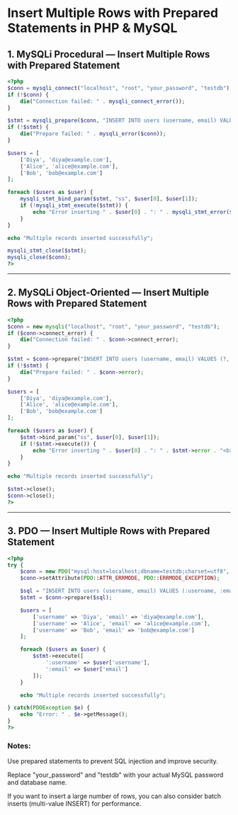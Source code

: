 # Insert Multiple Rows with Prepared Statements in PHP & MySQL

## 1. MySQLi Procedural — Insert Multiple Rows with Prepared Statement

```php
<?php
$conn = mysqli_connect("localhost", "root", "your_password", "testdb");
if (!$conn) {
    die("Connection failed: " . mysqli_connect_error());
}

$stmt = mysqli_prepare($conn, "INSERT INTO users (username, email) VALUES (?, ?)");
if (!$stmt) {
    die("Prepare failed: " . mysqli_error($conn));
}

$users = [
    ['Diya', 'diya@example.com'],
    ['Alice', 'alice@example.com'],
    ['Bob', 'bob@example.com']
];

foreach ($users as $user) {
    mysqli_stmt_bind_param($stmt, "ss", $user[0], $user[1]);
    if (!mysqli_stmt_execute($stmt)) {
        echo "Error inserting " . $user[0] . ": " . mysqli_stmt_error($stmt) . "<br>";
    }
}

echo "Multiple records inserted successfully";

mysqli_stmt_close($stmt);
mysqli_close($conn);
?>
```

---

## 2. MySQLi Object-Oriented — Insert Multiple Rows with Prepared Statement

```php
<?php
$conn = new mysqli("localhost", "root", "your_password", "testdb");
if ($conn->connect_error) {
    die("Connection failed: " . $conn->connect_error);
}

$stmt = $conn->prepare("INSERT INTO users (username, email) VALUES (?, ?)");
if (!$stmt) {
    die("Prepare failed: " . $conn->error);
}

$users = [
    ['Diya', 'diya@example.com'],
    ['Alice', 'alice@example.com'],
    ['Bob', 'bob@example.com']
];

foreach ($users as $user) {
    $stmt->bind_param("ss", $user[0], $user[1]);
    if (!$stmt->execute()) {
        echo "Error inserting " . $user[0] . ": " . $stmt->error . "<br>";
    }
}

echo "Multiple records inserted successfully";

$stmt->close();
$conn->close();
?>
```

---

## 3. PDO — Insert Multiple Rows with Prepared Statement

```php
<?php
try {
    $conn = new PDO("mysql:host=localhost;dbname=testdb;charset=utf8", "root", "your_password");
    $conn->setAttribute(PDO::ATTR_ERRMODE, PDO::ERRMODE_EXCEPTION);

    $sql = "INSERT INTO users (username, email) VALUES (:username, :email)";
    $stmt = $conn->prepare($sql);

    $users = [
        ['username' => 'Diya', 'email' => 'diya@example.com'],
        ['username' => 'Alice', 'email' => 'alice@example.com'],
        ['username' => 'Bob', 'email' => 'bob@example.com']
    ];

    foreach ($users as $user) {
        $stmt->execute([
            ':username' => $user['username'],
            ':email' => $user['email']
        ]);
    }

    echo "Multiple records inserted successfully";

} catch(PDOException $e) {
    echo "Error: " . $e->getMessage();
}
?>
```

### Notes:

  Use prepared statements to prevent SQL injection and improve security.

  Replace "your_password" and "testdb" with your actual MySQL password and database name.

  If you want to insert a large number of rows, you can also consider batch inserts (multi-value INSERT) for performance.
